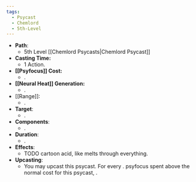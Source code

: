 ```yaml
---
tags:
  - Psycast
  - Chemlord
  - 5th-Level
---
```

- **Path**:
	- 5th Level [[Chemlord Psycasts|Chemlord Psycast]]
- **Casting Time:**
	- 1 Action.
- **[[Psyfocus]] Cost:**
	- .
- **[[Neural Heat]] Generation:**
	- .
- [[Range]]:
	- .
- **Target**:
	- .
- **Components**:
	- .
- **Duration**:
	- .
- **Effects**:
	- TODO cartoon acid, like melts through everything.
- **Upcasting**:
	- You may upcast this psycast. For every . psyfocus spent above the normal cost for this psycast, .
